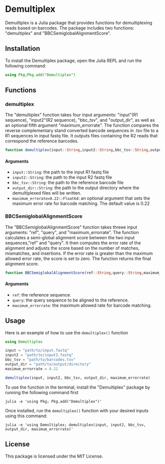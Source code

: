 # Demultiplex
Demultiplex is a Julia package that provides functions for demultiplexing reads based on barcodes. The package includes two functions: "demultiplex" and "BBCSemiglobalAlignmentScore".
## Installation
To install the Demultiplex package, open the Julia REPL and run the following command:
```Julia
using Pkg;Pkg.add("Demultiplex")
```
## Functions
### demultiplex
The "demultiplex" function takes four input arguments: "input"(R1 sequence), "input2"(R2 sequence), "bbc_tsv", and "output_dir", as well as an optional fifth argument "maximum_errorrate". The function compares the reverse complementary stand converted barcode sequences in .tsv file  to a R1 sequences in input fastq file. It outputs files containing the R2 reads that correspond the reference barcodes.
```julia
function demultiplex(input::String,input2::String,bbc_tsv::String,output_dir::String,maximum_errorrate=0.22::Float64)
```

#### Arguments
* `input::String`: the path to the input R1 fastq file
* `input2::String`: the path to the input R2 fastq file
* `bbc_tsv::String`: the path to the reference barcode file
* `output_dir::String`: the path to the output directory where the demultiplexed files will be written.
* `maximum_errorate=0.22::Float64`: an optional argument that sets the maximum error rate for barcode matching. The default value is 0.22

### BBCSemiglobalAlignmentScore
The "BBCSemiglobalAlignmentScore" function takes threee input arguments: "ref", "query", and "maximum_errorrate". The function calculates a semi-global alignment score between the two input sequences,"ref" and "query". It then computes the error rate of the alignment and adjusts the score based on the number of matches, mismatches, and insertions. If the error rate is greater than the maximum allowed error rate, the score is set to zero. The function returns the final alignment score.

```julia
function BBCSemiglobalAlignmentScore(ref::String,query::String,maximum_errorrate::Float64)
```
#### Arguments
* `ref`: the reference sequence.
* `query`: the query sequence to be aligned to the reference.
* `maximum_errorrate`: the maximum allowed rate for barcode matching.

## Usage
Here is an example of how to use the `demultiplex()` function
```julia
using Demultiplex

input = "path/to/input.fastq"
input2 = "path/to/input2.fastq"
bbc_tsv = "path/to/barcodes.tsv"
output_dir = "path/to/output/directory"
maximum_errorrate = 0.22

demultiplex(input, input2, bbc_tsv, output_dir, maximum_errorrate)
```
To use the function in the terminal, install the "Demultiplex" package by running the following command first
```
julia -e 'using Pkg; Pkg.add("Demultiplex")'
```
Once installed, run the `demultiplex()` function with your desired inputs using this command:
```
julia -e 'using Demultiplex; demultiplex(input, input2, bbc_tsv, output_dir, maximum_errorrate)'
```

## License
This package is licensed under the MIT License.

